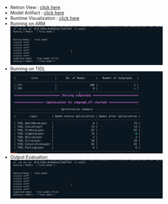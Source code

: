 * Netron View : [click here](./yolov8m.onnx.svg)
* Model Artifact : [click here](./artifact.svg)
* Runtime Visualization : [click here](./runtimes_visualization.svg)
* Running on ARM
![alt text](image-2.png)
* Running on TIDL 
![alt text](image.png)
* Output Evaluation
![alt text](image-2.png)
